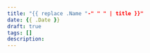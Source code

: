 ```yaml
---
title: "{{ replace .Name "-" " " | title }}"
date: {{ .Date }}
draft: true
tags: []
description:
---
```


